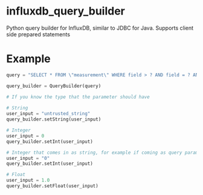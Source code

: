 # influxdb_query_builder
Python query builder for InfluxDB, similar to JDBC for Java. Supports client side prepared statements

# Example
```python
query = "SELECT * FROM \"measurement\" WHERE field > ? AND field = ? AND field < ? AND field > ?"

query_builder = QueryBuilder(query)

# If you know the type that the parameter should have
    
# String
user_input = "untrusted_string"
query_builder.setString(user_input)

# Integer
user_input = 0
query_builder.setInt(user_input)

# Integer that comes in as string, for example if coming as query parameter
user_input = "0" 
query_builder.setInt(user_input)

# Float 
user_input = 1.0
query_builder.setFloat(user_input)
```
